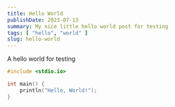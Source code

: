 ```yaml
---
title: Hello World
publishDate: 2023-07-13
summary: My nice little hello world post for testing
tags: [ "hello", "world" ]
slug: hello-world
---
```

A hello world for testing
```c
#include <stdio.io>

int main() {
	println("Hello, World!");
}

```
